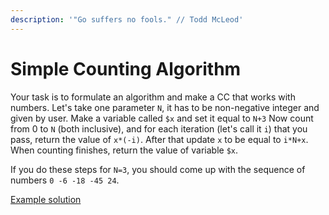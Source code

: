 ```yaml
---
description: '"Go suffers no fools." // Todd McLeod'
---
```


# Simple Counting Algorithm

Your task is to formulate an algorithm and make a CC that works with numbers. Let's take one parameter `N`, it has to be non-negative integer and given by user. Make a variable called `$x` and set it equal to `N+3` Now count from 0 to `N` \(both inclusive\), and for each iteration \(let's call it `i`\) that you pass, return the value of `x*(-i)`. After that update `x` to be equal to `i*N+x`. When counting finishes, return the value of variable `$x`.

If you do these steps for `N=3`, you should come up with the sequence of numbers `0 -6 -18 -45 24`.  
  
[Example solution](https://pastebin.com/vNfc73zG)

